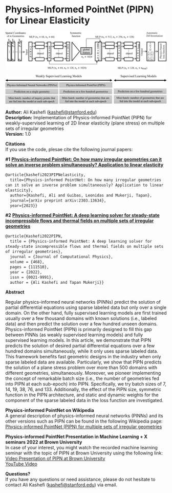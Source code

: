 # Physics-Informed PointNet (PIPN) for Linear Elasticity
![pic](./Figure2-1.png) <br>

![pic](./Figure1-1.png) <br>

**Author:** Ali Kashefi (kashefi@stanford.edu)<br>
**Description:** Implementation of Physics-Informed PointNet (PIPN) for weakly-supervised learning of 2D linear elasticity (plane stress) on multiple sets of irregular geometries <br>
**Version:** 1.0 <br>
      
**Citations** <br>
If you use the code, plesae cite the following journal papers: <br>

<b>#1</b> **[Physics-informed PointNet: On how many irregular geometries can it solve an inverse problem simultaneously? Application to linear elasticity](https://arxiv.org/pdf/2303.13634.pdf)**

    @article{kashefi2023PIPNelasticity, 
      title={Physics-informed PointNet: On how many irregular geometries can it solve an inverse problem simultaneously? Application to linear elasticity},
      author={Kashefi, Ali and Guibas, Leonidas and Mukerji, Tapan}, 
      journal={arXiv preprint arXiv:2303.13634}, 
      year={2023}}

<b>#2</b> **[Physics-informed PointNet: A deep learning solver for steady-state incompressible flows and thermal fields on multiple sets of irregular geometries](https://doi.org/10.1016/j.jcp.2022.111510)**

    @article{Kashefi2022PIPN, 
      title = {Physics-informed PointNet: A deep learning solver for steady-state incompressible flows and thermal fields on multiple sets of irregular geometries}, 
      journal = {Journal of Computational Physics}, 
      volume = {468},
      pages = {111510}, 
      year = {2022}, 
      issn = {0021-9991}, 
      author = {Ali Kashefi and Tapan Mukerji}}
      
**Abstract** <br>

Regular physics-informed neural networks (PINNs) predict the solution of partial differential equations using sparse labeled data but only over a single domain. On the other hand, fully supervised learning models are first trained usually over a few thousand domains with known solutions (i.e., labeled data) and then predict the solution over a few hundred unseen domains. Physics-informed PointNet (PIPN) is primarily designed to fill this gap between PINNs (as weakly supervised learning models) and fully supervised learning models. In this article, we demonstrate that PIPN predicts the solution of desired partial differential equations over a few hundred domains simultaneously, while it only uses sparse labeled data. This framework benefits fast geometric designs in the industry when only sparse labeled data are available. Particularly, we show that PIPN predicts the solution of a plane stress problem over more than 500 domains with different geometries, simultaneously. Moreover, we pioneer implementing the concept of remarkable batch size (i.e., the number of geometries fed into PIPN at each sub-epoch) into PIPN. Specifically, we try batch sizes of 7, 14, 19, 38, 76, and 133. Additionally, the effect of the PIPN size, symmetric function in the PIPN architecture, and static and dynamic weights for the component of the sparse labeled data in the loss function are investigated.

**Physics-informed PointNet on Wikipedia** <br>
A general description of physics-informed neural networks (PINNs) and its other versions such as PIPN can be found in the following Wikipedia page:<br>
[Physics-informed PointNet (PIPN) for multiple sets of irregular geometries](https://en.wikipedia.org/wiki/Physics-informed_neural_networks#Physics-informed_PointNet_(PIPN)_for_multiple_sets_of_irregular_geometries)

**Physics-informed PointNet Presentation in Machine Learning + X seminars 2022 at Brown University**<br>
In case of your interest, you might watch the recorded machine learning seminar with the topic of PIPN at Brown University using the following link:<br> 
[Video Presentation of PIPN at Brown University](https://www.dropbox.com/s/oafbjl6xaihotqa/GMT20220325-155140_Recording_2560x1440.mp4?dl=0) <br>
[YouTube Video](https://www.youtube.com/watch?v=faeHARnPSVE)

**Questions?** <br>
If you have any questions or need assistance, please do not hesitate to contact Ali Kashefi (kashefi@stanford.edu) via email. 
